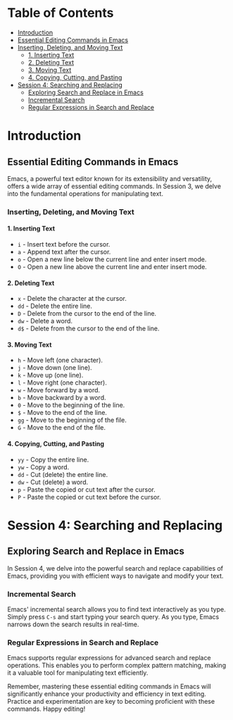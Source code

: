 # Table of Contents
- [Introduction](#introduction)
- [Essential Editing Commands in Emacs](#essential-editing-commands-in-emacs)
- [Inserting, Deleting, and Moving Text](#inserting-deleting-and-moving-text)
   - [1. Inserting Text](#1-inserting-text)
   - [2. Deleting Text](#2-deleting-text)
   - [3. Moving Text](#3-moving-text)
   - [4. Copying, Cutting, and Pasting](#4-copying-cutting-and-pasting)
- [Session 4: Searching and Replacing](#session-4-searching-and-replacing)
   - [Exploring Search and Replace in Emacs](#exploring-search-and-replace-in-emacs)
   - [Incremental Search](#incremental-search)
   - [Regular Expressions in Search and Replace](#regular-expressions-in-search-and-replace)

 
# Introduction
## Essential Editing Commands in Emacs

Emacs, a powerful text editor known for its extensibility and versatility, offers a wide array of essential editing commands. In Session 3, we delve into the fundamental operations for manipulating text.

### Inserting, Deleting, and Moving Text

#### 1. **Inserting Text**

   - `i` - Insert text before the cursor.
   - `a` - Append text after the cursor.
   - `o` - Open a new line below the current line and enter insert mode.
   - `O` - Open a new line above the current line and enter insert mode.

#### 2. **Deleting Text**

   - `x` - Delete the character at the cursor.
   - `dd` - Delete the entire line.
   - `D` - Delete from the cursor to the end of the line.
   - `dw` - Delete a word.
   - `d$` - Delete from the cursor to the end of the line.

#### 3. **Moving Text**

   - `h` - Move left (one character).
   - `j` - Move down (one line).
   - `k` - Move up (one line).
   - `l` - Move right (one character).
   - `w` - Move forward by a word.
   - `b` - Move backward by a word.
   - `0` - Move to the beginning of the line.
   - `$` - Move to the end of the line.
   - `gg` - Move to the beginning of the file.
   - `G` - Move to the end of the file.

#### 4. **Copying, Cutting, and Pasting**

   - `yy` - Copy the entire line.
   - `yw` - Copy a word.
   - `dd` - Cut (delete) the entire line.
   - `dw` - Cut (delete) a word.
   - `p` - Paste the copied or cut text after the cursor.
   - `P` - Paste the copied or cut text before the cursor.

# Session 4: Searching and Replacing

## Exploring Search and Replace in Emacs

In Session 4, we delve into the powerful search and replace capabilities of Emacs, providing you with efficient ways to navigate and modify your text.

### Incremental Search

Emacs' incremental search allows you to find text interactively as you type. Simply press `C-s` and start typing your search query. As you type, Emacs narrows down the search results in real-time.

### Regular Expressions in Search and Replace

Emacs supports regular expressions for advanced search and replace operations. This enables you to perform complex pattern matching, making it a valuable tool for manipulating text efficiently.

Remember, mastering these essential editing commands in Emacs will significantly enhance your productivity and efficiency in text editing. Practice and experimentation are key to becoming proficient with these commands. Happy editing!
